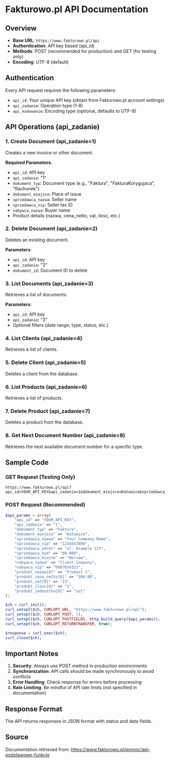 # Fakturowo.pl API Documentation

## Overview
- **Base URL**: `https://www.fakturowo.pl/api`
- **Authentication**: API key based (api_id)
- **Methods**: POST (recommended for production) and GET (for testing only)
- **Encoding**: UTF-8 (default)

## Authentication
Every API request requires the following parameters:
- `api_id`: Your unique API key (obtain from Fakturowo.pl account settings)
- `api_zadanie`: Operation type (1-8)
- `api_kodowanie`: Encoding type (optional, defaults to UTF-8)

## API Operations (api_zadanie)

### 1. Create Document (api_zadanie=1)
Creates a new invoice or other document.

**Required Parameters**:
- `api_id`: API key
- `api_zadanie`: "1"
- `dokument_typ`: Document type (e.g., "Faktura", "FakturaKorygujaca", "Rachunek")
- `dokument_miejsce`: Place of issue
- `sprzedawca_nazwa`: Seller name
- `sprzedawca_nip`: Seller tax ID
- `nabywca_nazwa`: Buyer name
- Product details (nazwa, cena_netto, vat, ilosc, etc.)

### 2. Delete Document (api_zadanie=2)
Deletes an existing document.

**Parameters**:
- `api_id`: API key
- `api_zadanie`: "2"
- `dokument_id`: Document ID to delete

### 3. List Documents (api_zadanie=3)
Retrieves a list of documents.

**Parameters**:
- `api_id`: API key
- `api_zadanie`: "3"
- Optional filters (date range, type, status, etc.)

### 4. List Clients (api_zadanie=4)
Retrieves a list of clients.

### 5. Delete Client (api_zadanie=5)
Deletes a client from the database.

### 6. List Products (api_zadanie=6)
Retrieves a list of products.

### 7. Delete Product (api_zadanie=7)
Deletes a product from the database.

### 8. Get Next Document Number (api_zadanie=8)
Retrieves the next available document number for a specific type.

## Sample Code

### GET Request (Testing Only)
```
https://www.fakturowo.pl/api?api_id=YOUR_API_KEY&api_zadanie=1&dokument_miejsce=Katowice&sprzedawca_nazwa=Your%20Company&...
```

### POST Request (Recommended)
```php
$api_params = array(
    "api_id" => "YOUR_API_KEY",
    "api_zadanie" => "1",
    "dokument_typ" => "Faktura",
    "dokument_miejsce" => "Katowice",
    "sprzedawca_nazwa" => "Your Company Name",
    "sprzedawca_nip" => "1234567890",
    "sprzedawca_adres" => "ul. Example 123",
    "sprzedawca_kod" => "00-000",
    "sprzedawca_miasto" => "Warsaw",
    "nabywca_nazwa" => "Client Company",
    "nabywca_nip" => "0987654321",
    "produkt_nazwa[0]" => "Product 1",
    "produkt_cena_netto[0]" => "100.00",
    "produkt_vat[0]" => "23",
    "produkt_ilosc[0]" => "1",
    "produkt_jednostka[0]" => "szt"
);

$ch = curl_init();
curl_setopt($ch, CURLOPT_URL, "https://www.fakturowo.pl/api");
curl_setopt($ch, CURLOPT_POST, 1);
curl_setopt($ch, CURLOPT_POSTFIELDS, http_build_query($api_params));
curl_setopt($ch, CURLOPT_RETURNTRANSFER, true);

$response = curl_exec($ch);
curl_close($ch);
```

## Important Notes
1. **Security**: Always use POST method in production environments
2. **Synchronization**: API calls should be made synchronously to avoid conflicts
3. **Error Handling**: Check response for errors before processing
4. **Rate Limiting**: Be mindful of API rate limits (not specified in documentation)

## Response Format
The API returns responses in JSON format with status and data fields.

## Source
Documentation retrieved from: https://www.fakturowo.pl/pomoc/api-podstawowe-funkcje